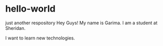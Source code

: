 # hello-world
just another respository
Hey Guys!
My name is Garima. I am a student at Sheridan.

I want to learn new technologies.
